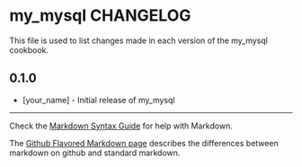 my_mysql CHANGELOG
==================

This file is used to list changes made in each version of the my_mysql cookbook.

0.1.0
-----
- [your_name] - Initial release of my_mysql

- - -
Check the [Markdown Syntax Guide](http://daringfireball.net/projects/markdown/syntax) for help with Markdown.

The [Github Flavored Markdown page](http://github.github.com/github-flavored-markdown/) describes the differences between markdown on github and standard markdown.
